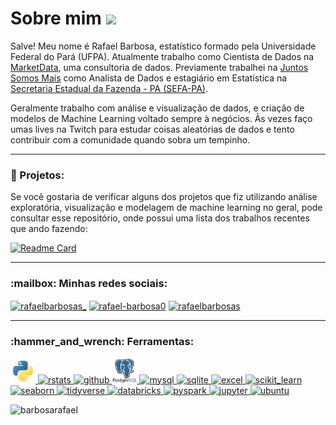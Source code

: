 # Sobre mim <img src="https://raw.githubusercontent.com/MartinHeinz/MartinHeinz/master/wave.gif" width="30px">

Salve! Meu nome é Rafael Barbosa, estatístico formado pela Universidade Federal do Pará (UFPA). Atualmente trabalho como Cientista de Dados na [MarketData](https://www.marketdata.com.br/), uma consultoria de dados. Previamente trabalhei na [Juntos Somos Mais](https://www.juntossomosmais.com.br/home/institucional) como Analista de Dados e estagiário em Estatística na [Secretaria Estadual da Fazenda - PA (SEFA-PA)](http://www.sefa.pa.gov.br/institucional). 

Geralmente trabalho com análise e visualização de dados, e criação de modelos de Machine Learning voltado sempre à negócios. Às vezes faço umas lives na Twitch para estudar coisas aleatórias de dados e tento contribuir com a comunidade quando sobra um tempinho. 

--- 

<h3 align="left"> 🔭 Projetos: </h3>

Se você gostaria de verificar alguns dos projetos que fiz utilizando análise exploratória, visualização e modelagem de machine learning no geral, pode consultar esse repositório, onde possui uma lista dos trabalhos recentes que ando fazendo:

[![Readme Card](https://github-readme-stats.vercel.app/api/pin/?username=barbosarafael&repo=Projects)](https://github.com/barbosarafael/Projects)


---


<h3 align="left"> :mailbox: Minhas redes sociais: </h3>
<p align="left">
<a href="https://twitter.com/rafaelbarbosas_" target="blank"><img align="center" src="https://raw.githubusercontent.com/rahuldkjain/github-profile-readme-generator/master/src/images/icons/Social/twitter.svg" alt="rafaelbarbosas_" height="30" width="40" /></a>
<a href="https://linkedin.com/in/rafael-barbosa0" target="blank"><img align="center" src="https://raw.githubusercontent.com/rahuldkjain/github-profile-readme-generator/master/src/images/icons/Social/linked-in-alt.svg" alt="rafael-barbosa0" height="30" width="40" /></a>
<a href="https://www.twitch.tv/rafaelbarbosas" target="blank"><img align="center" src="https://www.vectorlogo.zone/logos/twitch/twitch-official.svg" alt="rafaelbarbosas" height="30" width="40" /></a>
</p>

---



<h3 align="left"> :hammer_and_wrench: Ferramentas:</h3>
<p align="left"> 

<a href="https://www.python.org" target="_blank" rel="noreferrer"> <img src="https://raw.githubusercontent.com/devicons/devicon/master/icons/python/python-original.svg" alt="python" width="40" height="40"/> </a> 
<a href="https://www.r-project.org/" target="_blank" rel="noreferrer"> <img src="https://cdn.jsdelivr.net/gh/devicons/devicon/icons/rstudio/rstudio-original.svg" alt="rstats" width="40" height="40"/> </a> 
<a href="https://github.com/" target="_blank" rel="noreferrer"> <img src="https://cdn.jsdelivr.net/gh/devicons/devicon/icons/github/github-original.svg" alt="github" width="40" height="40"/> </a> 
<a href="https://www.postgresql.org" target="_blank" rel="noreferrer"> <img src="https://raw.githubusercontent.com/devicons/devicon/master/icons/postgresql/postgresql-original-wordmark.svg" alt="postgresql" width="40" height="40"/> </a>
<a href="https://www.mysql.com/" target="_blank" rel="noreferrer"> <img src="https://cdn.jsdelivr.net/gh/devicons/devicon/icons/mysql/mysql-original.svg" alt="mysql" width="40" height="40"/> </a>
<a href="https://www.sqlite.org/index.html" target="_blank" rel="noreferrer"> <img src="https://cdn.jsdelivr.net/gh/devicons/devicon/icons/sqlite/sqlite-original.svg" alt="sqlite" width="40" height="40"/> </a>
<a href="https://chrome.google.com/webstore/detail/excel-online/iljnkagajgfdmfnnidjijobijlfjfgnb?hl=pt" target="_blank" rel="noreferrer"> <img src="https://upload.wikimedia.org/wikipedia/commons/thumb/3/34/Microsoft_Office_Excel_%282019%E2%80%93present%29.svg/1101px-Microsoft_Office_Excel_%282019%E2%80%93present%29.svg.png" alt="excel" width="40" height="40"/> </a>
<a href="https://scikit-learn.org/" target="_blank" rel="noreferrer"> <img src="https://upload.wikimedia.org/wikipedia/commons/0/05/Scikit_learn_logo_small.svg" alt="scikit_learn" width="40" height="40"/> </a> <a href="https://seaborn.pydata.org/" target="_blank" rel="noreferrer"> <img src="https://seaborn.pydata.org/_images/logo-mark-lightbg.svg" alt="seaborn" width="40" height="40"/> </a> 
<a href="https://www.tidyverse.org/" target="_blank" rel="noreferrer"> <img src="https://tidyverse.tidyverse.org/articles/tidyverse-logo.png" alt="tidyverse" width="40" height="40"/> </a> 
<a href="https://azure.microsoft.com/pt-br/services/databricks/" target="_blank" rel="noreferrer"> <img src="https://me.devoteam.com/wp-content/uploads/sites/10/2021/04/databricks-logo.png" alt="databricks" width="40" height="40"/> </a> 
<a href="https://spark.apache.org/docs/latest/api/python/" target="_blank" rel="noreferrer"> <img src="https://miro.medium.com/max/800/1*nPcdyVwgcuEZiEZiRqApug.jpeg" alt="pyspark" width="40" height="40"/> </a> 
<a href="https://jupyter.org/" target="_blank" rel="noreferrer"> <img src="https://cdn.jsdelivr.net/gh/devicons/devicon/icons/jupyter/jupyter-original-wordmark.svg" alt="jupyter" width="40" height="40"/> </a> 
<a href="https://ubuntu.com/download" target="_blank" rel="noreferrer"> <img src="https://cdn.jsdelivr.net/gh/devicons/devicon/icons/ubuntu/ubuntu-plain-wordmark.svg" alt="ubuntu" width="40" height="40"/> </a> 

</p>
<p><img align="left" src="https://github-readme-stats.vercel.app/api/top-langs?username=barbosarafael&show_icons=true&locale=en&layout=compact" alt="barbosarafael" /></p>
